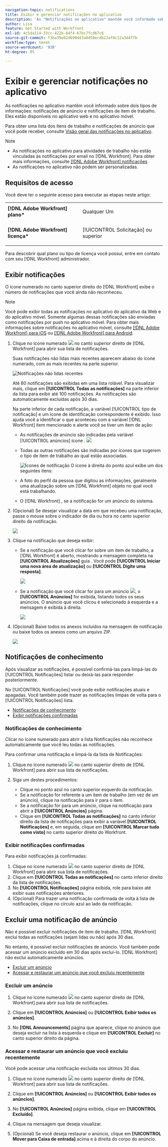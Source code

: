 ```yaml
---
navigation-topic: notifications
title: Exibir e gerenciar notificações no aplicativo
description: 'As "Notificações no aplicativo" mantêm você informado sobre dois tipos de informações: notificações de anúncio e notificações de item de trabalho. Eles estão disponíveis no aplicativo web e no aplicativo móvel."'
author: Lisa
feature: Get Started with Workfront
exl-id: 4c5da114-33cc-422b-84f4-67bc7fcd67c6
source-git-commit: f3ba39e02d690dd3a0d50ecdb22af0c12a3d4ffb
workflow-type: tm+mt
source-wordcount: '938'
ht-degree: 0%

---
```


# Exibir e gerenciar notificações no aplicativo

As notificações no aplicativo mantêm você informado sobre dois tipos de informações: notificações de anúncio e notificações de item de trabalho. Eles estão disponíveis no aplicativo web e no aplicativo móvel.

Para obter uma lista dos itens de trabalho e notificações de anúncio que você pode receber, consulte [Visão geral das notificações no aplicativo](../../workfront-basics/using-notifications/in-app-notifications-overview.md).

>[!NOTE]
>
>* As notificações no aplicativo para atividades de trabalho não estão vinculadas às notificações por email no [!DNL Workfront]. Para obter mais informações, consulte [[!DNL Adobe Workfront] notificações](../../workfront-basics/using-notifications/wf-notifications.md)
>* As notificações no aplicativo não podem ser personalizadas.
>




## Requisitos de acesso

Você deve ter o seguinte acesso para executar as etapas neste artigo:

<table style="table-layout:auto"> 
 <col> 
 </col> 
 <col> 
 </col> 
 <tbody> 
  <tr> 
   <td role="rowheader"><strong>[!DNL Adobe Workfront] plano*</strong></td> 
   <td> <p>Qualquer Um</p> </td> 
  </tr> 
  <tr> 
   <td role="rowheader"><strong>[!DNL Adobe Workfront] licença*</strong></td> 
   <td> <p>[!UICONTROL Solicitação] ou superior</p> </td> 
  </tr> 
 </tbody> 
</table>

Para descobrir qual plano ou tipo de licença você possui, entre em contato com seu [!DNL Workfront] administrador.

## Exibir notificações

O ícone numerado no canto superior direito do [!DNL Workfront] exibe o número de notificações que você ainda não reconheceu.

>[!NOTE]
>
>Você pode exibir todas as notificações no aplicativo do aplicativo da Web e do aplicativo móvel. Somente algumas dessas notificações são enviadas como notificações por push no aplicativo móvel. Para obter mais informações sobre notificações no aplicativo móvel, consulte [[!DNL Adobe Workfront] para iOS](../../workfront-basics/mobile-apps/using-the-workfront-mobile-app/workfront-for-ios.md) ou [[!DNL Adobe Workfront] para Android](../../workfront-basics/mobile-apps/using-the-workfront-mobile-app/workfront-for-android.md).

1. Clique no ícone numerado ![](assets/notifications-icon-jewel.jpg) no canto superior direito de [!DNL Workfront] para abrir sua lista de notificações.

   Suas notificações não lidas mais recentes aparecem abaixo do ícone numerado, com as mais recentes na parte superior.

   ![Notificações não lidas recentes](assets/qs-notifications-350x330.png)

   Até 80 notificações são exibidas em uma lista rolável. Para visualizar mais, clique em **[!UICONTROL Todas as notificações]** na parte inferior da lista para exibir até 100 notificações. As notificações são automaticamente excluídas após 30 dias.

   Na parte inferior de cada notificação, a variável [!UICONTROL tipo de notificação] e um ícone de identificação correspondente é exibido. Isso ajuda você a identificar o que aconteceu com a variável [!DNL Workfront] item mencionado e alerte você se tiver um item de ação:

   * As notificações de anúncio são indicadas pela variável [!UICONTROL anúncios] ícone . ![](assets/announcement.png)

   * Todas as outras notificações são indicadas por ícones que sugerem o tipo de item de trabalho ao qual estão associadas.

      ![Ícones de notificação](assets/ntfcntype&icon-350x330.png)
O ícone à direita do ponto azul exibe um dos seguintes itens:

   * A foto do perfil da pessoa que digitou as informações, geralmente uma atualização sobre um [!DNL Workfront] objeto no qual você está trabalhando.
   * O [!DNL Workfront] , se a notificação for um anúncio do sistema.


1. (Opcional) Se desejar visualizar a data em que recebeu uma notificação, passe o mouse sobre o indicador de dia ou hora no canto superior direito da notificação.

   ![](assets/hoveroverdate-350x437.png)

1. Clique na notificação que deseja exibir:

   * Se a notificação que você clicar for sobre um item de trabalho, a [!DNL Workfront] é aberto, mostrando a mensagem completa na **[!UICONTROL Atualizações]** guia . Você pode **[!UICONTROL Iniciar uma nova área de atualização]** ou **[!UICONTROL Digite uma resposta]**.

      ![](assets/object-opens-click-work-ntfctn-qs-350x183.png)

   * Se a notificação que você clicar for para um anúncio ![](assets/announcement.png), o **[!UICONTROL Anúncios]** for exibida, listando todos os seus anúncios. O anúncio que você clicou é selecionado à esquerda e a mensagem é exibida à direita.

      ![](assets/announcements-page-qs-350x210.png)

1. (Opcional) Baixe todos os anexos incluídos na mensagem de notificação ou baixe todos os anexos como um arquivo ZIP.

   ![](assets/download-attachments-350x106.png)

## Notificações de conhecimento

Após visualizar as notificações, é possível confirmá-las para limpá-las do [!UICONTROL Notificações] listar ou deixá-las para responder posteriormente.

No [!UICONTROL Notificações] você pode exibir notificações atuais e apagadas. Você também pode trazer as notificações limpas de volta para o [!UICONTROL Notificações] lista.

* [Notificações de conhecimento](#acknowledge-notifications)
* [Exibir notificações confirmadas](#view-acknowledged-notifications)

### Notificações de conhecimento

Clicar no ícone numerado para abrir a lista Notificações não reconhece automaticamente que você leu todas as notificações.

Para confirmar uma notificação e limpá-la da lista de Notificações:

1. Clique no ícone numerado ![](assets/notifications-icon-jewel.jpg) no canto superior direito de [!DNL Workfront] para abrir sua lista de notificações.
1. Siga um destes procedimentos:

   * Clique no ponto azul no canto superior esquerdo da notificação.
   * Se a notificação for referente a um item de trabalho (em vez de um anúncio), clique na notificação para ir para o item.
   * Se a notificação for para um anúncio, clique na notificação para abrir a **[!UICONTROL Anúncios]** página.
   * Clique em **[!UICONTROL Todas as notificações]** no canto inferior direito da lista de notificações para exibir a variável **[!UICONTROL Notificações]** e, em seguida, clique em **[!UICONTROL Marcar tudo como visto]** no canto superior direito do Workfront.

### Exibir notificações confirmadas

Para exibir notificações já confirmadas:

1. Clique no ícone numerado ![](assets/notifications-icon-jewel.jpg) no canto superior direito de [!DNL Workfront] para abrir sua lista de notificações.
1. Clique em **[!UICONTROL Todas as notificações]** no canto inferior direito da lista de notificações.
1. No **[!UICONTROL Notificações]** página exibida, role para baixo até exibir suas notificações anteriores.
1. (Opcional) Para trazer uma notificação confirmada de volta à lista de notificações, clique no círculo azul ao lado da notificação.

## Excluir uma notificação de anúncio

Não é possível excluir notificações de item de trabalho. [!DNL Workfront] exclui todas as notificações (sejam lidas ou não) após 30 dias.

No entanto, é possível excluir notificações de anúncio. Você também pode acessar um anúncio excluído em 30 dias após excluí-lo. [!DNL Workfront] não exclui automaticamente anúncios.

* [Excluir um anúncio](#delete-an-announcement)
* [Acessar e restaurar um anúncio que você excluiu recentemente](#access-and-restore-an-announcement-you-deleted-recently)

### Excluir um anúncio

1. Clique no ícone numerado ![](assets/notifications-icon-jewel.jpg) no canto superior direito de [!DNL Workfront] para abrir sua lista de notificações.
1. Clique em **[!UICONTROL Anúncios]** ou **[!UICONTROL Exibir todos os anúncios]**.

1. No **[!DNL Announcements]** página que aparece, clique no anúncio que deseja excluir na lista à esquerda e clique em **[!UICONTROL Excluir]** no canto superior direito da página.

### Acessar e restaurar um anúncio que você excluiu recentemente

Você pode acessar uma notificação excluída nos últimos 30 dias.

1. Clique no ícone numerado ![](assets/notifications-icon-jewel.jpg) no canto superior direito de [!DNL Workfront] para abrir sua lista de notificações.
1. Clique em **[!UICONTROL Anúncios]** ou **[!UICONTROL Exibir todos os anúncios]**.

1. No **[!UICONTROL Anúncios]** página exibida, clique em **[!UICONTROL Excluído]**.

1. Clique na mensagem que deseja visualizar.
1. (Opcional) Se você deseja restaurar o anúncio, clique em **[!UICONTROL Mover para Caixa de entrada]** acima e à direita do corpo do anúncio.
